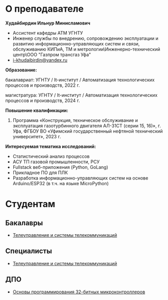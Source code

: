 # О преподавателе
**Худайбирдин Ильнур Минисламович**
* Ассистент кафедры АТМ УГНТУ
* Инженер службы по внедрению, сопровождению эксплуатации и развитию информационно-управляющих систем и связи, обслуживанию КИПиА, ТМ и метрологии\Инженерно-технический центр\ООО "Газпром трансгаз Уфа"
* i-khudaibirdin@yandex.ru

**Образование:**

бакалавриат: УГНТУ / It-институт / Автоматизация технологических процессов и производств, 2022 г.

магистратура: УГНТУ / It-институт / Автоматизация технологических процессов и производств, 2024 г.

**Повышение квалификации:**

1) Программа «Конструкция, техническое обслуживание и эксплуатация газотурбинного двигателя АЛ-31СТ (серии 15, 16)», г. Уфа, ФГБОУ ВО «Уфимский государственный нефтяной технический университет», 2023 г.

**Интересуемая тематика исследований:**

* Статистический анализ процессов
* АСУ ТП газовой промышленности, РСУ
* Fullstack веб-приложения (Python, GoLang)
* Прикладное ПО для ПЛК
* Разработка информационно-управляющих систем на основе Arduino/ESP32 (в т.ч. на языке MicroPython)

# Студентам

## Бакалавры

* [Телеуправление и системы телекоммуникаций](bachelors/TUiSTK/TUiSTK)

## Специалисты

* [Телеуправление и системы телекоммуникаций](specialists/TUiSTK/TUiSTK)

## ДПО

* [Основы программирования 32-битных микроконтроллеров](DPO/ESP32/ESP32)
